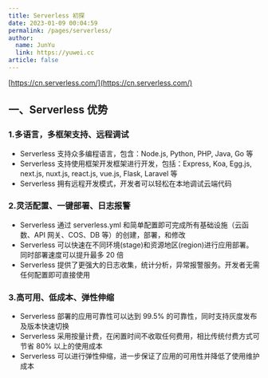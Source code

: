 ```yaml
---
title: Serverless 初探
date: 2023-01-09 00:04:59
permalink: /pages/serverless/
author: 
  name: JunYu
  link: https://yuwei.cc
article: false
---
```

[https://cn.serverless.com/](https://cn.serverless.com/)
## 一、Serverless 优势
### 1.多语言，多框架支持、远程调试
- Serverless 支持众多编程语言，包含：Node.js, Python, PHP, Java, Go 等
- Serverless 支持使用框架开发框架进行开发，包括：Express, Koa, Egg.js, next.js, nuxt.js, react.js, vue.js, Flask, Laravel 等
- Serverless 拥有远程开发模式，开发者可以轻松在本地调试云端代码
### 2.灵活配置、一键部署、日志报警
- Serverless 通过 serverless.yml 和简单配置即可完成所有基础设施（云函数、API 网关、COS、DB 等）的创建，部署，和修改
- Serverless 可以快速在不同环境(stage)和资源地区(region)进行应用部署。同时部署速度可以提升最多 20 倍
- Serverless 提供了更强大的日志收集，统计分析，异常报警服务。开发者无需任何配置即可直接使用
### 3.高可用、低成本、弹性伸缩
- Serverless 部署的应用可靠性可以达到 99.5% 的可靠性，同时支持灰度发布及版本快速切换
- Serverless 采用按量计费，在闲置时间不收取任何费用，相比传统付费方式可节省 80% 以上的使用成本
- Serverless 可以进行弹性伸缩，进一步保证了应用的可用性并降低了使用维护成本